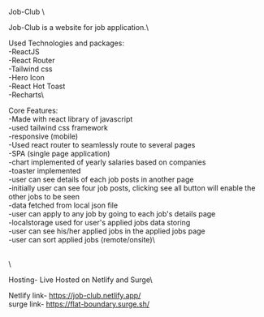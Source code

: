 Job-Club \

Job-Club is a website for job application.\

Used Technologies and packages:\
-ReactJS \
-React Router \
-Tailwind css\
-Hero Icon\
-React Hot Toast\
-Recharts\

Core Features:\
-Made with react library of javascript\
-used tailwind css framework\
-responsive (mobile)\
-Used react router to seamlessly route to several pages\
-SPA (single page application)\
-chart implemented of yearly salaries based on companies\
-toaster implemented\
-user can see details of each job posts in another page\
-initially user can see four job posts, clicking see all button will enable the other jobs to be seen\
-data fetched from local json file\
-user can apply to any job by going to each job's details page\
-localstorage used for user's applied jobs data storing\
-user can see his/her applied jobs in the applied jobs page\
-user can sort applied jobs (remote/onsite)\

\
\

Hosting- Live Hosted on Netlify and Surge\

Netlify link- https://job-club.netlify.app/
\
surge link- https://flat-boundary.surge.sh/
